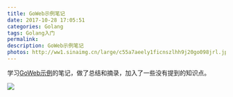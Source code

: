 ```yaml
---
title: GoWeb示例笔记
date: 2017-10-28 17:05:51
categories: Golang 
tags: Golang入门
permalink:
description: GoWeb示例笔记
photos: http://ww1.sinaimg.cn/large/c55a7aeely1ficnszlhh9j20go098jrl.jpg
---
```

学习[GoWeb示例](http://books.studygolang.com/gowebexamples)的笔记，做了总结和摘录，加入了一些没有提到的知识点。
<!--more-->
![](\image\GoWeb示例.svg)